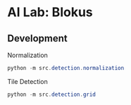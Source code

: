 # AI Lab: Blokus

## Development

Normalization

```ps1
python -m src.detection.normalization
```

Tile Detection

```ps1
python -m src.detection.grid
```
